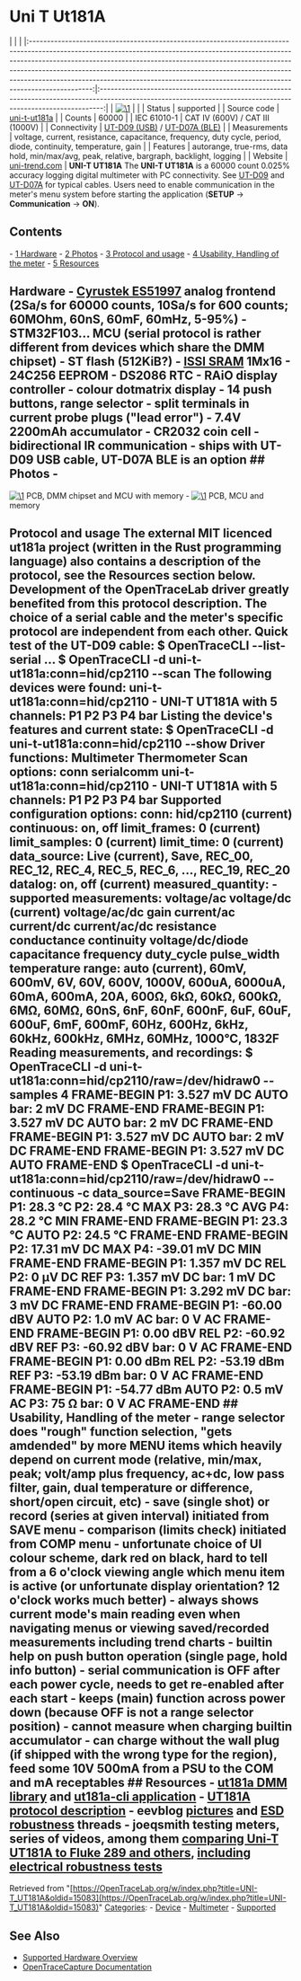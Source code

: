 # Uni T Ut181A

| | | |:-----------------------------------------------------------------------------------------------------------------------------------------------------------------------------------------------------------------------------------------------------------------------------------------------------------------------------------------------------------------------------------------------------------------------:|:-------------------------------------------------------------------------------------------------------------------------------------------------------------:| | [![\1](../../assets/hardware/general/\2)](./File:Uni-t-ut181a_mugshot.png.html) | | | Status | supported | | Source code | [uni-t-ut181a](http://github.com/OpenTraceLab/?p=OpenTraceCapture.git;a=tree;f=src/hardware/uni-t-ut181a) | | Counts | 60000 | | IEC 61010-1 | CAT IV (600V) / CAT III (1000V) | | Connectivity | [UT-D09 (USB)](Device_cables.html#UNI-T_UT-D09 "Device cables") / [UT-D07A (BLE)](Device_cables.html#UNI-T_UT-D07A "Device cables") | | Measurements | voltage, current, resistance, capacitance, frequency, duty cycle, period, diode, continuity, temperature, gain | | Features | autorange, true-rms, data hold, min/max/avg, peak, relative, bargraph, backlight, logging | | Website | [uni-trend.com](https://www.uni-trend.com/index.php?m=content&c=index&a=show&catid=148&id=16) | **UNI-T UT181A** The **UNI-T UT181A** is a 60000 count 0.025% accuracy logging digital multimeter with PC connectivity. See [UT-D09](Device_cables.html#UNI-T_UT-D09 "Device cables") and [UT-D07A](Device_cables.html#UNI-T_UT-D07A "Device cables") for typical cables. Users need to enable communication in the meter's menu system before starting the application (**SETUP** -\> **Communication** -\> **ON**). 
## Contents 
\- [1 Hardware](UNI-T_UT181A.html#Hardware) \- [2 Photos](UNI-T_UT181A.html#Photos) \- [3 Protocol and usage](UNI-T_UT181A.html#Protocol_and_usage) \- [4 Usability, Handling of the meter](UNI-T_UT181A.html#Usability,_Handling_of_the_meter) \- [5 Resources](UNI-T_UT181A.html#Resources) 
## Hardware \- [Cyrustek ES51997](http://www.cyrustek.com.tw/spec/ES51997.pdf) analog frontend (2Sa/s for 60000 counts, 10Sa/s for 600 counts; 60MOhm, 60nS, 60mF, 60mHz, 5-95%) \- STM32F103... MCU (serial protocol is rather different from devices which share the DMM chipset) \- ST flash (512KiB?) \- [ISSI SRAM](http://www.issi.com/WW/pdf/61WV102416ALL.pdf) 1Mx16 \- 24C256 EEPROM \- DS2086 RTC \- RAiO display controller \- colour dotmatrix display \- 14 push buttons, range selector \- split terminals in current probe plugs ("lead error") \- 7.4V 2200mAh accumulator \- CR2032 coin cell \- bidirectional IR communication \- ships with UT-D09 USB cable, UT-D07A BLE is an option ## Photos \- 
[![\1](../../assets/hardware/general/\2)](./File:Ut181a-pcb-dmm-mcu.png.html)
PCB, DMM chipset and MCU with memory
\- 
[![\1](../../assets/hardware/general/\2)](./File:Ut181a-pcb-mcu.png.html)
PCB, MCU and memory
## Protocol and usage The external MIT licenced ut181a project (written in the Rust programming language) also contains a description of the protocol, see the Resources section below. Development of the OpenTraceLab driver greatly benefited from this protocol description. The choice of a serial cable and the meter's specific protocol are independent from each other. Quick test of the UT-D09 cable:  $ OpenTraceCLI --list-serial ... $ OpenTraceCLI -d uni-t-ut181a:conn=hid/cp2110 --scan The following devices were found: uni-t-ut181a:conn=hid/cp2110 - UNI-T UT181A with 5 channels: P1 P2 P3 P4 bar  Listing the device's features and current state:  $ OpenTraceCLI -d uni-t-ut181a:conn=hid/cp2110 --show Driver functions: Multimeter Thermometer Scan options: conn serialcomm uni-t-ut181a:conn=hid/cp2110 - UNI-T UT181A with 5 channels: P1 P2 P3 P4 bar Supported configuration options: conn: hid/cp2110 (current) continuous: on, off limit_frames: 0 (current) limit_samples: 0 (current) limit_time: 0 (current) data_source: Live (current), Save, REC_00, REC_12, REC_4, REC_5, REC_6, ..., REC_19, REC_20 datalog: on, off (current) measured_quantity: - supported measurements: voltage/ac voltage/dc (current) voltage/ac/dc gain current/ac current/dc current/ac/dc resistance conductance continuity voltage/dc/diode capacitance frequency duty_cycle pulse_width temperature range: auto (current), 60mV, 600mV, 6V, 60V, 600V, 1000V, 600uA, 6000uA, 60mA, 600mA, 20A, 600Ω, 6kΩ, 60kΩ, 600kΩ, 6MΩ, 60MΩ, 60nS, 6nF, 60nF, 600nF, 6uF, 60uF, 600uF, 6mF, 600mF, 60Hz, 600Hz, 6kHz, 60kHz, 600kHz, 6MHz, 60MHz, 1000°C, 1832F  Reading measurements, and recordings:  $ OpenTraceCLI -d uni-t-ut181a:conn=hid/cp2110/raw=/dev/hidraw0 --samples 4 FRAME-BEGIN P1: 3.527 mV DC AUTO bar: 2 mV DC FRAME-END FRAME-BEGIN P1: 3.527 mV DC AUTO bar: 2 mV DC FRAME-END FRAME-BEGIN P1: 3.527 mV DC AUTO bar: 2 mV DC FRAME-END FRAME-BEGIN P1: 3.527 mV DC AUTO FRAME-END $ OpenTraceCLI -d uni-t-ut181a:conn=hid/cp2110/raw=/dev/hidraw0 --continuous -c data_source=Save FRAME-BEGIN P1: 28.3 °C P2: 28.4 °C MAX P3: 28.3 °C AVG P4: 28.2 °C MIN FRAME-END FRAME-BEGIN P1: 23.3 °C AUTO P2: 24.5 °C FRAME-END FRAME-BEGIN P2: 17.31 mV DC MAX P4: -39.01 mV DC MIN FRAME-END FRAME-BEGIN P1: 1.357 mV DC REL P2: 0 µV DC REF P3: 1.357 mV DC bar: 1 mV DC FRAME-END FRAME-BEGIN P1: 3.292 mV DC bar: 3 mV DC FRAME-END FRAME-BEGIN P1: -60.00 dBV AUTO P2: 1.0 mV AC bar: 0 V AC FRAME-END FRAME-BEGIN P1: 0.00 dBV REL P2: -60.92 dBV REF P3: -60.92 dBV bar: 0 V AC FRAME-END FRAME-BEGIN P1: 0.00 dBm REL P2: -53.19 dBm REF P3: -53.19 dBm bar: 0 V AC FRAME-END FRAME-BEGIN P1: -54.77 dBm AUTO P2: 0.5 mV AC P3: 75 Ω bar: 0 V AC FRAME-END  ## Usability, Handling of the meter \- range selector does "rough" function selection, "gets amdended" by more MENU items which heavily depend on current mode (relative, min/max, peak; volt/amp plus frequency, ac+dc, low pass filter, gain, dual temperature or difference, short/open circuit, etc) \- save (single shot) or record (series at given interval) initiated from SAVE menu \- comparison (limits check) initiated from COMP menu \- unfortunate choice of UI colour scheme, dark red on black, hard to tell from a 6 o'clock viewing angle which menu item is active (or unfortunate display orientation? 12 o'clock works much better) \- always shows current mode's main reading even when navigating menus or viewing saved/recorded measurements including trend charts \- builtin help on push button operation (single page, hold info button) \- serial communication is OFF after each power cycle, needs to get re-enabled after each start \- keeps (main) function across power down (because OFF is not a range selector position) \- cannot measure when charging builtin accumulator \- can charge without the wall plug (if shipped with the wrong type for the region), feed some 10V 500mA from a PSU to the COM and mA receptables ## Resources \- [**ut181a** DMM library](https://github.com/antage/ut181a) and [**ut181a-cli** application](https://github.com/antage/ut181a-cli) \- [UT181A protocol description](https://github.com/antage/ut181a/blob/master/Protocol.md) \- eevblog [pictures](https://www.eevblog.com/forum/testgear/uni-t-ut181a-pictures/) and [ESD robustness](https://www.eevblog.com/forum/testgear/uni-t-ut181a-board-revisions-esd-robustness/) threads \- joeqsmith testing meters, series of videos, among them [comparing Uni-T UT181A to Fluke 289 and others](http://www.youtube.com/watch?v=PjNXbKlr3MI), [including electrical robustness tests](http://www.youtube.com/watch?v=1kYcY2ogmqo)
Retrieved from "[https://OpenTraceLab.org/w/index.php?title=UNI-T_UT181A&oldid=15083](https://OpenTraceLab.org/w/index.php?title=UNI-T_UT181A&oldid=15083)" 
[Categories](specialcategories-specialcategories.md): \- [Device](./Category:Device.html "Category:Device") \- [Multimeter](./Category:Multimeter.html "Category:Multimeter") \- [Supported](./Category:Supported.html "Category:Supported")

## See Also
- [Supported Hardware Overview](../supported-hardware.md)
- [OpenTraceCapture Documentation](../../opentracecapture/overview.md)
